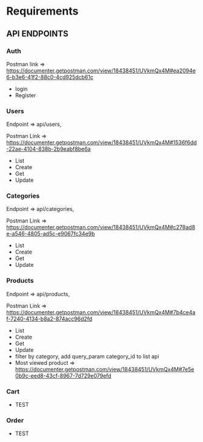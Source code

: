# Requirements

## API ENDPOINTS

### Auth

Postman link => https://documenter.getpostman.com/view/18438451/UVkmQx4M#ea2094e6-b3e6-41f2-88c0-4cd925dcb61c

- login 
- Register

### Users

Endpoint => api/users,

Postman Link => https://documenter.getpostman.com/view/18438451/UVkmQx4M#1536f6dd-22ae-4104-838b-2b9eabf8be6a

- List
- Create
- Get
- Update


### Categories

Endpoint => api/categories,

Postman Link => https://documenter.getpostman.com/view/18438451/UVkmQx4M#c278ad8e-a546-4805-ad5c-e9067fc34e9b

- List
- Create
- Get
- Update


### Products

Endpoint => api/products,

Postman Link => https://documenter.getpostman.com/view/18438451/UVkmQx4M#7b4ce4af-7240-4134-b8a2-874acc96d2fd

- List
- Create
- Get
- Update
- filter by category, add query_param category_id to list api
- Most viewed product => https://documenter.getpostman.com/view/18438451/UVkmQx4M#7e5e0b9c-eed8-43cf-8967-7d729e079efd


### Cart

- TEST

### Order

- TEST

